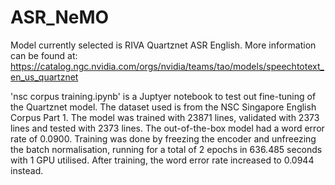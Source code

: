 # ASR_NeMO

Model currently selected is RIVA Quartznet ASR English. More information can be found at: https://catalog.ngc.nvidia.com/orgs/nvidia/teams/tao/models/speechtotext_en_us_quartznet 

'nsc corpus training.ipynb' is a Juptyer notebook to test out fine-tuning of the Quartznet model. The dataset used is from the NSC Singapore English Corpus Part 1. The model was trained with 23871 lines, validated with 2373 lines and tested with 2373 lines. The out-of-the-box model had a word error rate of 0.0900. Training was done by freezing the encoder and unfreezing the batch normalisation, running for a total of 2 epochs in 636.485 seconds with 1 GPU utilised. After training, the word error rate increased to 0.0944 instead.
